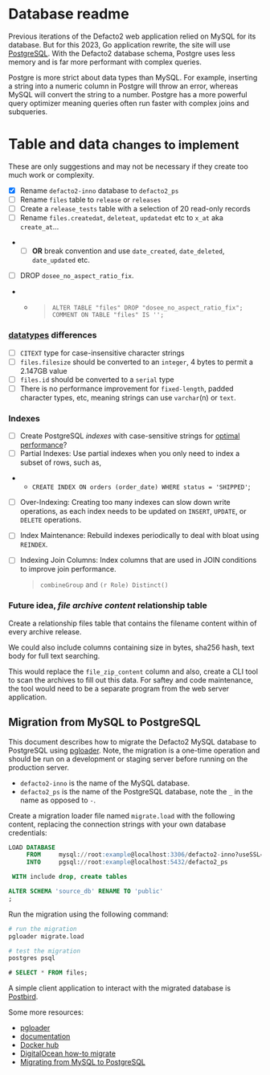 # Database readme

Previous iterations of the Defacto2 web application relied on MySQL for its database. But for this 2023, Go application rewrite, the site will use [PostgreSQL](https://www.postgresql.org). With the Defacto2 database schema, Postgre uses less memory and is far more performant with complex queries.

Postgre is more strict about data types than MySQL. For example, inserting a string into a numeric column in Postgre will throw an error, whereas MySQL will convert the string to a number. Postgre has a more powerful query optimizer meaning queries often run faster with complex joins and subqueries.

# Table and data <small>changes to implement</small>

These are only suggestions and may not be necessary if they create too much work or complexity.

- [X] Rename `defacto2-inno` database to `defacto2_ps`
- [ ] Rename `files` table to `release` or `releases`
- [ ] Create a `release_tests` table with a selection of 20 read-only records
- [ ] Rename `files.createdat`, `deleteat`, `updatedat` etc to `x_at` aka `create_at`...
- - [ ] __OR__ break convention and use `date_created`, `date_deleted`, `date_updated` etc.
- [ ] DROP `dosee_no_aspect_ratio_fix`.
- - > `ALTER TABLE "files" DROP "dosee_no_aspect_ratio_fix"; COMMENT ON TABLE "files" IS '';`

### [datatypes](https://www.postgresql.org/docs/current/datatype.html) differences

- [ ] `CITEXT` type for case-insensitive character strings
- [ ] `files.filesize` should be converted to an `integer`, 4 bytes to permit a 2.147GB value
- [ ] `files.id` should be converted to a `serial` type
- [ ] There is no performance improvement for `fixed-length`, padded character types, etc, meaning strings can use `varchar`(n) or `text`.

### Indexes

- [ ] Create PostgreSQL *indexes* with case-sensitive strings for [optimal performance](https://wirekat.com/optimizing-sql-based-on-postgresql/)?
- [ ] Partial Indexes: Use partial indexes when you only need to index a subset of rows, such as, 
- - `CREATE INDEX ON orders (order_date) WHERE status = 'SHIPPED'`;
- [ ] Over-Indexing: Creating too many indexes can slow down write operations, as each index needs to be updated on `INSERT`, `UPDATE`, or `DELETE` operations.
- [ ] Index Maintenance: Rebuild indexes periodically to deal with bloat using `REINDEX`.
- [ ] Indexing Join Columns: Index columns that are used in JOIN conditions to improve join performance.
  > `combineGroup` and `(r Role) Distinct()`
   

### Future idea, _file archive content_ relationship table

Create a relationship files table that contains the filename content within of every archive release. 

We could also include columns containing size in bytes, sha256 hash, text body for full text searching. 

This would replace the `file_zip_content` column and also, create a CLI tool to scan the archives to fill out this data. For saftey and code maintenance, the tool would need to be a separate program from the web server application.

## Migration from MySQL to PostgreSQL

This document describes how to migrate the Defacto2 MySQL database to PostgreSQL using [pgloader](https://pgloader.io/). Note, the migration is a one-time operation and should be run on a development or staging server before running on the production server.

- `defacto2-inno` is the name of the MySQL database.
- `defacto2_ps` is the name of the PostgreSQL database, note the `_` in the name as opposed to `-`. 

Create a migration loader file named `migrate.load` with the following content, replacing the connection strings with your own database credentials:

```sql
LOAD DATABASE
     FROM     mysql://root:example@localhost:3306/defacto2-inno?useSSL=false
     INTO     pgsql://root:example@localhost:5432/defacto2_ps

 WITH include drop, create tables

ALTER SCHEMA 'source_db' RENAME TO 'public'
;
```

Run the migration using the following command:

```sh
# run the migration
pgloader migrate.load

# test the migration
postgres psql
```

```sql
# SELECT * FROM files;
```

A simple client application to interact with the migrated database is [Postbird](https://github.com/paxa/postbird).

Some more resources:

- [pgloader](https://pgloader.io/)
- [documentation](https://pgloader.readthedocs.io/en/latest/)
- [Docker hub](https://hub.docker.com/r/dimitri/pgloader/)
- [DigitalOcean how-to migrate](https://www.digitalocean.com/community/tutorials/how-to-migrate-mysql-database-to-postgres-using-pgloader)
- [Migrating from MySQL to PostgreSQL](https://pgloader.readthedocs.io/en/latest/tutorial/tutorial.html#migrating-from-mysql-to-postgresql)

